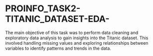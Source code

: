 # PROINFO_TASK2-TITANIC_DATASET-EDA-
The main objective of this task was to perform data cleaning and exploratory data analysis to gain insights into the Titanic dataset. This involved handling missing values and exploring relationships between variables to identify patterns and trends in the data.

